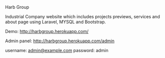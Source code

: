 Harb Group

Industrial Company website which includes projects previews, services and about page using Laravel, MYSQL and Bootstrap.

Demo: http://harbgroup.herokuapp.com/

Admin panel: http://harbgroup.herokuapp.com/admin

username: admin@example.com
password: admin

